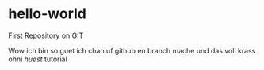 # hello-world
First Repository on GIT

Wow ich bin so guet 
ich chan uf github en branch mache
und das voll krass ohni *huest* tutorial
